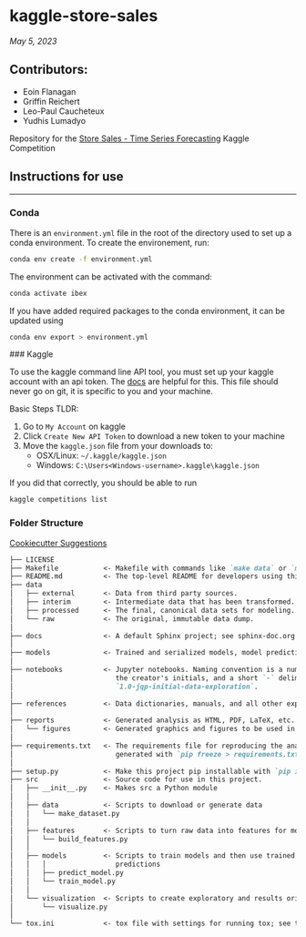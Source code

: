 # kaggle-store-sales

*May 5, 2023*

## Contributors:
- Eoin Flanagan
- Griffin Reichert
- Leo-Paul Caucheteux
- Yudhis Lumadyo


Repository for the [Store Sales - Time Series Forecasting](https://www.kaggle.com/competitions/store-sales-time-series-forecasting) Kaggle Competition


## Instructions for use
---

### Conda

There is an `environment.yml` file in the root of the directory used to set up a conda environment. To create the environement, run:
```bash
conda env create -f environment.yml
```

The environment can be activated with the command:
```bash
conda activate ibex
```

If you have added required packages to the conda environment, it can be updated using
```bash
conda env export > environment.yml
```

### Kaggle

To use the kaggle command line API tool, you must set up your kaggle account with an api token. The [docs](https://www.kaggle.com/docs/api) are helpful for this. This file should never go on git, it is specific to you and your machine.

Basic Steps TLDR:
1. Go to `My Account` on kaggle
2. Click `Create New API Token` to download a new token to your machine
3. Move the `kaggle.json` file from your downloads to:
    - OSX/Linux: `~/.kaggle/kaggle.json`
    - Windows: `C:\Users<Windows-username>.kaggle\kaggle.json`

If you did that correctly, you should be able to run
```bash
kaggle competitions list
```

### Folder Structure

[Cookiecutter Suggestions](https://drivendata.github.io/cookiecutter-data-science/)
```markdown
├── LICENSE
├── Makefile           <- Makefile with commands like `make data` or `make train`
├── README.md          <- The top-level README for developers using this project.
├── data
│   ├── external       <- Data from third party sources.
│   ├── interim        <- Intermediate data that has been transformed.
│   ├── processed      <- The final, canonical data sets for modeling.
│   └── raw            <- The original, immutable data dump.
│
├── docs               <- A default Sphinx project; see sphinx-doc.org for details
│
├── models             <- Trained and serialized models, model predictions, or model summaries
│
├── notebooks          <- Jupyter notebooks. Naming convention is a number (for ordering),
│                         the creator's initials, and a short `-` delimited description, e.g.
│                         `1.0-jqp-initial-data-exploration`.
│
├── references         <- Data dictionaries, manuals, and all other explanatory materials.
│
├── reports            <- Generated analysis as HTML, PDF, LaTeX, etc.
│   └── figures        <- Generated graphics and figures to be used in reporting
│
├── requirements.txt   <- The requirements file for reproducing the analysis environment, e.g.
│                         generated with `pip freeze > requirements.txt`
│
├── setup.py           <- Make this project pip installable with `pip install -e`
├── src                <- Source code for use in this project.
│   ├── __init__.py    <- Makes src a Python module
│   │
│   ├── data           <- Scripts to download or generate data
│   │   └── make_dataset.py
│   │
│   ├── features       <- Scripts to turn raw data into features for modeling
│   │   └── build_features.py
│   │
│   ├── models         <- Scripts to train models and then use trained models to make
│   │   │                 predictions
│   │   ├── predict_model.py
│   │   └── train_model.py
│   │
│   └── visualization  <- Scripts to create exploratory and results oriented visualizations
│       └── visualize.py
│
└── tox.ini            <- tox file with settings for running tox; see tox.readthedocs.io
```